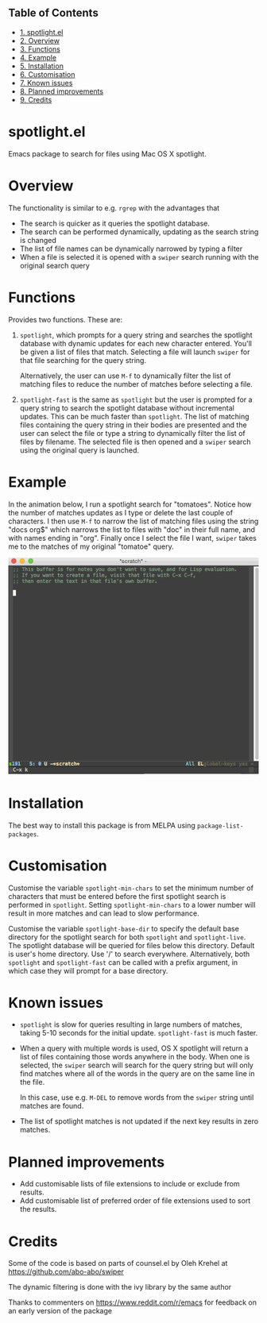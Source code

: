 <div id="table-of-contents">
<h2>Table of Contents</h2>
<div id="text-table-of-contents">
<ul>
<li><a href="#orgheadline1">1. spotlight.el</a></li>
<li><a href="#orgheadline2">2. Overview</a></li>
<li><a href="#orgheadline3">3. Functions</a></li>
<li><a href="#orgheadline4">4. Example</a></li>
<li><a href="#orgheadline5">5. Installation</a></li>
<li><a href="#orgheadline6">6. Customisation</a></li>
<li><a href="#orgheadline7">7. Known issues</a></li>
<li><a href="#orgheadline8">8. Planned improvements</a></li>
<li><a href="#orgheadline9">9. Credits</a></li>
</ul>
</div>
</div>

# spotlight.el<a id="orgheadline1"></a>

Emacs package to search for files using Mac OS X spotlight.

# Overview<a id="orgheadline2"></a>

The functionality is similar to e.g. `rgrep` with the advantages that

-   The search is quicker as it queries the spotlight database.
-   The search can be performed dynamically, updating as the search
    string is changed
-   The list of file names can be dynamically narrowed by typing a
    filter
-   When a file is selected it is opened with a `swiper` search running
    with the original search query

# Functions<a id="orgheadline3"></a>

Provides two functions. These are:

1.  `spotlight`, which prompts for a query string and searches the
    spotlight database with dynamic updates for each new character
    entered. You'll be given a list of files that match. Selecting a
    file will launch `swiper` for that file searching for the query
    string.

    Alternatively, the user can use `M-f` to dynamically filter the
    list of matching files to reduce the number of matches before
    selecting a file.

2.  `spotlight-fast` is the same as `spotlight` but the user is
    prompted for a query string to search the spotlight database
    without incremental updates. This can be much faster than
    `spotlight`. The list of matching files containing the query string
    in their bodies are presented and the user can select the file or
    type a string to dynamically filter the list of files by filename.
    The selected file is then opened and a `swiper` search using the
    original query is launched.

# Example<a id="orgheadline4"></a>

In the animation below, I run a spotlight search for "tomatoes".
Notice how the number of matches updates as I type or delete the last
couple of characters. I then use `M-f` to narrow the list of matching
files using the string "docs org$" which narrows the list to files
with "doc" in their full name, and with names ending in "org". Finally
once I select the file I want, `swiper` takes me to the matches of my
original "tomatoe" query.

![img](spotlight.gif)

# Installation<a id="orgheadline5"></a>

The best way to install this package is from MELPA using
`package-list-packages`.

# Customisation<a id="orgheadline6"></a>

Customise the variable `spotlight-min-chars` to set the minimum
number of characters that must be entered before the first
spotlight search is performed in `spotlight`. Setting
`spotlight-min-chars` to a lower number will result in more matches
and can lead to slow performance.

Customise the variable `spotlight-base-dir` to specify the default
base directory for the spotlight search for both `spotlight` and
`spotlight-live`. The spotlight database will be queried for files
below this directory. Default is user's home directory. Use '/' to
search everywhere. Alternatively, both `spotlight` and
`spotlight-fast` can be called with a prefix argument, in which
case they will prompt for a base directory.

# Known issues<a id="orgheadline7"></a>

-   `spotlight` is slow for queries resulting in large numbers of
    matches, taking 5-10 seconds for the initial update.
    `spotlight-fast` is much faster.

-   When a query with multiple words is used, OS X spotlight will
    return a list of files containing those words anywhere in the body.
    When one is selected, the `swiper` search will search for the query
    string but will only find matches where all of the words in the
    query are on the same line in the file.

    In this case, use e.g. `M-DEL` to remove words from the `swiper`
    string until matches are found.

-   The list of spotlight matches is not updated if the next key
    results in zero matches.

# Planned improvements<a id="orgheadline8"></a>

-   Add customisable lists of file extensions to include or exclude
    from results.
-   Add customisable list of preferred order of file extensions used to
    sort the results.

# Credits<a id="orgheadline9"></a>

Some of the code is based on parts of counsel.el by Oleh Krehel
at <https://github.com/abo-abo/swiper>

The dynamic filtering is done with the ivy library by the same
author

Thanks to commenters on <https://www.reddit.com/r/emacs> for feedback
on an early version of the package
